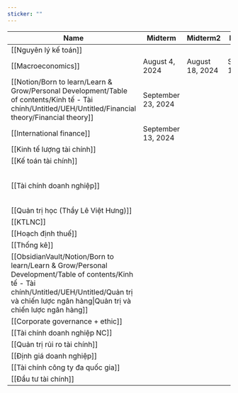 ```yaml
---
sticker: ""
---
```

|Name|Midterm|Midterm2|Midterm3|Midterm4|Passwords|
|---|---|---|---|---|---|
|[[Nguyên lý kế toán]]||||||
|[[Macroeconomics]]|August 4, 2024|August 18, 2024|September 1, 2024|September 15, 2024|Macro_LMHa  <br>Macro_economics|
|[[Notion/Born to learn/Learn & Grow/Personal Development/Table of contents/Kinh tế - Tài chính/Untitled/UEH/Untitled/Financial theory/Financial theory]]|September 23, 2024||||CafeF|
|[[International finance]]|September 13, 2024||||Need casio|
|[[Kinh tế lượng tài chính]]||||||
|[[Kế toán tài chính]]||||||
|[[Tài chính doanh nghiệp]]|||||Chứng khoán, ngân hàng or kế toán trưởng  <br>Tái cơ cấu?|
|[[Quản trị học (Thầy Lê Việt Hưng)]]||||||
|[[KTLNC]]||||||
|[[Hoạch định thuế]]||||||
|[[Thống kê]]||||||
|[[ObsidianVault/Notion/Born to learn/Learn & Grow/Personal Development/Table of contents/Kinh tế - Tài chính/Untitled/UEH/Untitled/Quản trị và chiến lược ngân hàng\|Quản trị và chiến lược ngân hàng]]||||||
|[[Corporate governance + ethic]]||||||
|[[Tài chính doanh nghiệp NC]]||||||
|[[Quản trị rủi ro tài chính]]||||||
|[[Định giá doanh nghiệp]]||||||
|[[Tài chính công ty đa quốc gia]]||||||
|[[Đầu tư tài chính]]||||||